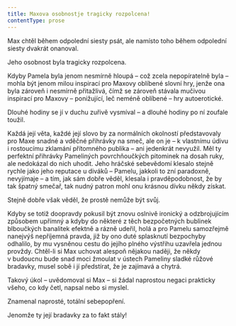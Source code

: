```yaml
---
title: Maxova osobnostje tragicky rozpolcena!
contentType: prose
---
```


<section>

Max chtěl během odpolední siesty psát, ale namísto toho během odpolední siesty dvakrát onanoval.

Jeho osobnost byla tragicky rozpolcena.

Kdyby Pamela byla jenom nesmírně hloupá – což zcela nepopíratelně byla – mohla být jenom milou inspirací pro Maxovy oblíbené slovní hry, jenže ona byla zároveň i nesmírně přitažlivá, čímž se zároveň stávala mučivou inspirací pro Maxovy – ponižující, leč neméně oblíbené – hry autoerotické.

Dlouhé hodiny se jí v duchu zuřivě vysmíval – a dlouhé hodiny po ní zoufale toužil.

Každá její věta, každé její slovo by za normálních okolností představovaly pro Maxe snadné a vděčné přihrávky na smeč, ale on je – k vlastnímu údivu i rostoucímu zklamání přítomného publika – ani jedenkrát nevyužil. Měl ty perfektní přihrávky Pameliných povrchňoučkých pitominek na dosah ruky, ale nedokázal do nich uhodit. Jeho hráčské sebevědomí klesalo stejně rychle jako jeho reputace u diváků – Pamelu, jakkoli to zní paradoxně, nevyjímaje – a tím, jak sám dobře věděl, klesala i pravděpodobnost, že by tak špatný smečař, tak nudný patron mohl onu krásnou dívku někdy získat.

Stejně dobře však věděl, že prostě nemůže být svůj.

Kdyby se totiž doopravdy pokusil být znovu oslnivě ironický a odzbrojujícím způsobem upřímný a kdyby do některé z těch bezpočetných bublinek blboučkých banalitek efektně a rázně udeřil, holá a pro Pamelu samozřejmě nanejvýš nepříjemná pravda, již by ono duté splasknutí bezpochyby odhalilo, by mu vysněnou cestu do jejího plného výstřihu uzavřela jednou provždy. Chtěl-li si Max uchovat alespoň nějakou naději, že někdy v budoucnu bude snad moci žmoulat v ústech Pameliny sladké růžové bradavky, musel sobě i jí předstírat, že je zajímavá a chytrá.

Takový úkol – uvědomoval si Max – si žádal naprostou negaci prakticky všeho, co kdy četl, napsal nebo si myslel.

Znamenal naprosté, totální sebepopření.

Jenomže ty její bradavky za to fakt stály!

</section>
